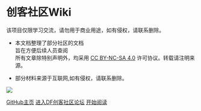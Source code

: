 # **创客社区Wiki**


该项目仅限学习交流，请勿用于商业用途，如有侵权，请联系删除。

- 本文档整理了部分社区的文档<br>旨在方便后续人员查阅<br>所有文章除特别声明外，均采用 [CC BY-NC-SA 4.0](https://creativecommons.org/licenses/by-nc-sa/4.0/) 许可协议。转载请注明来源。


- 部分材料来源于互联网,如有侵权，请联系删除。


![](https://img.shields.io/badge/%E5%88%9B%E5%AE%A2%E7%A4%BE%E5%8C%BA-Roy-orange)

[GitHub主页](https://github.com/MakerCommunity/wiki)
[进入DF创客社区论坛](https://mc.dfrobot.com.cn/)
[开始阅读](https://makercommunity.github.io/wiki/)

